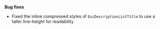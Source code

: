 **Bug fixes**

- Fixed the inline compressed styles of `EuiDescriptionListTitle` to use a taller line-height for readability

